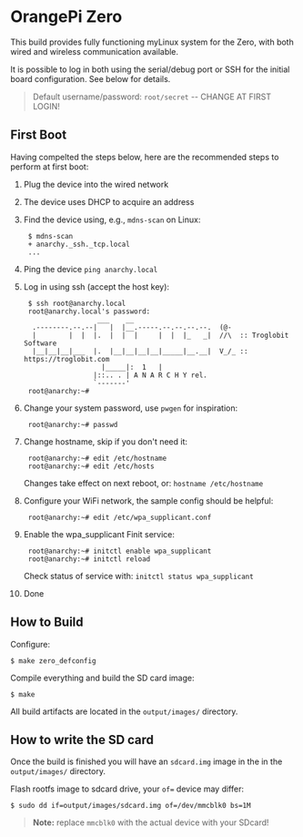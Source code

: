 OrangePi Zero
=============

This build provides fully functioning myLinux system for the Zero, with
both wired and wireless communication available.

It is possible to log in both using the serial/debug port or SSH for the
initial board configuration.  See below for details.

> Default username/password: `root/secret` -- CHANGE AT FIRST LOGIN!


First Boot
----------

Having compelted the steps below, here are the recommended steps to
perform at first boot:

  1. Plug the device into the wired network
  2. The device uses DHCP to acquire an address
  3. Find the device using, e.g., `mdns-scan` on Linux:

          $ mdns-scan
          + anarchy._ssh._tcp.local
          ...

  4. Ping the device `ping anarchy.local`
  5. Log in using ssh (accept the host key):

          $ ssh root@anarchy.local
          root@anarchy.local's password:
                           ___    __
           .--------.--.--|   |  |__.-----.--.--.--.--.  (@-
           |        |  |  |.  |  |  |     |  |  |_   _|  //\  :: Troglobit Software
           |__|__|__|___  |.  |__|__|__|__|_____|__.__|  V_/_ :: https://troglobit.com
                            |_____|:  1   |
                          |::.. . | A N A R C H Y rel.
                          `-------'
          root@anarchy:~#

  6. Change your system password, use `pwgen` for inspiration:

          root@anarchy:~# passwd

  7. Change hostname, skip if you don't need it:

          root@anarchy:~# edit /etc/hostname
          root@anarchy:~# edit /etc/hosts

     Changes take effect on next reboot, or: `hostname /etc/hostname`

  9. Configure your WiFi network, the sample config should be helpful:

          root@anarchy:~# edit /etc/wpa_supplicant.conf

  9. Enable the wpa_supplicant Finit service:

          root@anarchy:~# initctl enable wpa_supplicant
          root@anarchy:~# initctl reload

     Check status of service with: `initctl status wpa_supplicant`

  10. Done


How to Build
------------

Configure:

    $ make zero_defconfig

Compile everything and build the SD card image:

    $ make

All build artifacts are located in the `output/images/` directory.


How to write the SD card
------------------------

Once the build is finished you will have an `sdcard.img` image in the in
the `output/images/` directory.

Flash rootfs image to sdcard drive, your `of=` device may differ:

    $ sudo dd if=output/images/sdcard.img of=/dev/mmcblk0 bs=1M

> **Note:** replace `mmcblk0` with the actual device with your SDcard!
